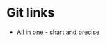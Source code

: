 # Git links

* [All in one - shart and precise](https://rogerdudler.github.io/git-guide/index.de.html)
